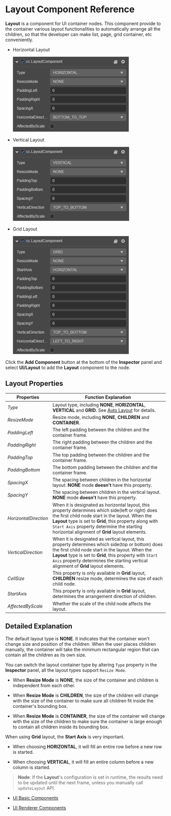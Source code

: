 # Layout Component Reference

__Layout__ is a component for UI container nodes. This component provide to the container various layout functionalities to automatically arrange all the children, so that the developer can make list, page, grid container, etc conveniently.

- Horizontal Layout

  ![horizontal-layout.png](layout/horizontal-layout.png)

- Vertical Layout

  ![vertical-layout.png](layout/vertical-layout.png)

- Grid Layout

  ![grid-layout.png](layout/grid-layout.png)

Click the __Add Component__ button at the bottom of the __Inspector__ panel and select __UI/Layout__ to add the __Layout__ component to the node.

## Layout Properties

| Properties             | Function Explanation      |
| --------------         | -----------   |
| *Type*                 | Layout type, including __NONE__, __HORIZONTAL__, __VERTICAL__ and __GRID__. See [Auto Layout](../engine/auto-layout.md) for details. |
| *ResizeMode*           | Resize mode, including __NONE__, __CHILDREN__ and __CONTAINER__. |
| *PaddingLeft*          | The left padding between the children and the container frame. |
| *PaddingRight*         | The right padding between the children and the container frame. |
| *PaddingTop*           | The top padding between the children and the container frame. |
| *PaddingBottom*        | The bottom padding between the children and the container frame. |
| *SpacingX*             | The spacing between children in the horizontal layout. __NONE__ mode __doesn't__ have this property. |
| *SpacingY*             | The spacing between children in the vertical layout. __NONE__ mode __doesn't__ have this property. |
| *HorizontalDirection*  | When it is designated as horizontal layout, this property determines which side(left or right) does the first child node start in the layout. When the __Layout__ type is set to __Grid__, this property along with `Start Axis` property determine the starting horizontal alignment of __Grid__ layout elements. |
| *VerticalDirection*    | When it is designated as vertical layout, this property determines which side(top or bottom) does the first child node start in the layout. When the __Layout__ type is set to __Grid__, this property with `Start Axis` property determines the starting vertical alignment of __Grid__ layout elements. |
| *CellSize*             | This property is only available in __Grid__ layout, __CHILDREN__ resize mode, determines the size of each child node. |
| *StartAxis*            | This property is only available in __Grid__ layout, determines the arrangement direction of children. |
| *AffectedByScale*      | Whether the scale of the child node affects the layout.  |

## Detailed Explanation

The default layout type is __NONE__. It indicates that the container won't change size and position of the children. When the user places children manually, the container will take the minimum rectangular region that can contain all the children as its own size.

You can switch the layout container type by altering `Type` property in the __Inspector__ panel, all the layout types support `Resize Mode`.

- When __Resize Mode__ is __NONE__, the size of the container and children is independent from each other.

- When __Resize Mode__ is __CHILDREN__, the size of the children will change with the size of the container to make sure all children fit inside the container's bounding box.

- When __Resize Mode__ is __CONTAINER__, the size of the container will change with the size of the children to make sure the container is large enough to contain all children inside its bounding box.

When using __Grid__ layout, the __Start Axis__ is very important.

- When choosing __HORIZONTAL__, it will fill an entire row before a new row is started.

- When choosing __VERTICAL__, it will fill an entire column before a new column is started.

> __Node__: If the __Layout__'s configuration is set in runtime, the results need to be updated until the next frame, unless you manually call `updateLayout` API.

- [UI Basic Components](base-component.md)

- [UI Renderer Components](render-component.md)
